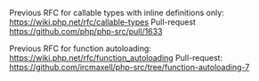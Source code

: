 

Previous RFC for callable types with inline definitions only:
https://wiki.php.net/rfc/callable-types
Pull-request
https://github.com/php/php-src/pull/1633



Previous RFC for function autoloading:
https://wiki.php.net/rfc/function_autoloading
Pull-request:
https://github.com/ircmaxell/php-src/tree/function-autoloading-7
